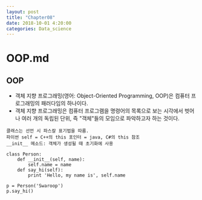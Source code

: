 ```yaml
---
layout: post
title: "Chapter08"
date: 2018-10-01 4:20:00
categories: Data_science
---
```


# OOP.md

## OOP
- 객체 지향 프로그래밍(영어: Object-Oriented Programming, OOP)은 컴퓨터 프로그래밍의 패러다임의 하나이다.
- 객체 지향 프로그래밍은 컴퓨터 프로그램을 명령어의 목록으로 보는 시각에서 벗어나 여러 개의 독립된 단위, 즉 "객체"들의 모임으로 파악하고자 하는 것이다.

```
클래스는 선언 시 파스칼 표기법을 따름.
파이썬 self = C++의 this 포인터 = java, C#의 this 참조
__init__ 메소드: 객체가 생성될 때 초기화에 사용 

class Person:
    def __init__(self, name):
        self.name = name
    def say_hi(self):
        print 'Hello, my name is', self.name

p = Person('Swaroop')
p.say_hi()
```
